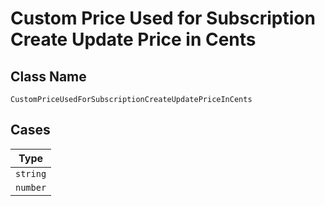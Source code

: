 
# Custom Price Used for Subscription Create Update Price in Cents

## Class Name

`CustomPriceUsedForSubscriptionCreateUpdatePriceInCents`

## Cases

| Type |
|  --- |
| `string` |
| `number` |

